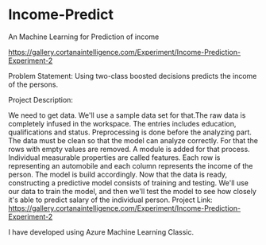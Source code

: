 # Income-Predict
An Machine Learning for Prediction of income


https://gallery.cortanaintelligence.com/Experiment/Income-Prediction-Experiment-2

Problem Statement:
Using two-class boosted decisions predicts the income of the persons.

Project Description:

We need to get data. We'll use a sample data set for that.The raw data is completely infused in the workspace. The entries includes education, qualifications and status. Preprocessing is done before the analyzing part. The data must be clean so that the model can analyze correctly. For that the rows with empty values are removed. A module is added for that process. Individual measurable properties are called features. Each row is representing an automobile and each column represents the income of the person. The model is build accordingly. Now that the data is ready, constructing a predictive model consists of training and testing. We'll use our data to train the model, and then we'll test the model to see how closely it's able to predict salary of the individual person.
Project Link:
https://gallery.cortanaintelligence.com/Experiment/Income-Prediction-Experiment-2


I have developed using Azure Machine Learning Classic.
